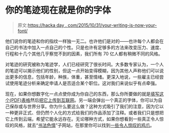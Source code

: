 # 你的笔迹现在就是你的字体

> 原文:[https://hacka day . com/2015/10/31/your-writing-is-now-your-font/](https://hackaday.com/2015/10/31/your-handwriting-is-now-your-font/)

他们说你的笔迹和你的指纹一样独一无二。也许他们是对的——也许每个人都会在自己的书法中加入一点自己的个性。只是也许有足够多的方法来改变压力、速度、行程和十几个其他几乎察觉不到的因素，我们所有 70 亿人都有稍微不同的风格。

对笔迹的研究被称为笔迹学，人们已经研究了很长时间。大多数专家认为，一个人的笔迹可以揭示他们的性别，但这一点开始变得模糊，因为其他人声称他们可以说出更多的信息，包括年龄，种族，体重，甚至情绪。更深入地说，一些雇主已经尝试使用笔迹分析来确定申请人是否适合某个职位。这对我们来说似乎有点牵强。

现在，如果你想数字化一点点使你成为你自己的东西，那么你所要做的就是[填写这个(PDF)表格](http://www.myscriptfont.com/res/ScriptTemplate.pdf)然后[把它上传到互联网](http://www.myscriptfont.com/)。另一端会弹出一个真正的字体，你可以为自己保存或与世界分享。你为什么要这么做？这种方式吸引了我们的注意，因为它以一种更非正式、但仍然个人化的方式给我们的作品添加了注释。或者我们只是想把它上传到云端，希望它能永远存在。无论哪种方式，如果你想看到一些真正令人惊叹的风格，就去“[书法色情](https://www.reddit.com/r/PenmanshipPorn/)”子网站，在那里你可以找到[一些令人惊叹的鸡爪](http://i.imgur.com/oN0IvxP.jpg)。